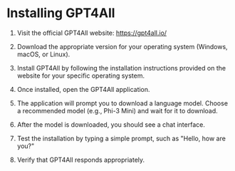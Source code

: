 # Installing GPT4All

1. Visit the official GPT4All website: <https://gpt4all.io/>

2. Download the appropriate version for your operating system (Windows, macOS, or Linux).

3. Install GPT4All by following the installation instructions provided on the website for your specific operating system.

4. Once installed, open the GPT4All application.

5. The application will prompt you to download a language model. Choose a recommended model (e.g., Phi-3 Mini) and wait for it to download.

6. After the model is downloaded, you should see a chat interface.

7. Test the installation by typing a simple prompt, such as "Hello, how are you?"

8. Verify that GPT4All responds appropriately.
